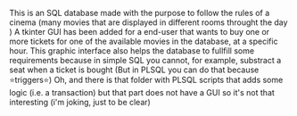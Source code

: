 This is an SQL database made with the purpose to follow the rules of a cinema (many movies that are displayed in different rooms throught the day )
A tkinter GUI has been added for a end-user that wants to buy one or more tickets for one of the available movies in the database, at a specific hour. 
This graphic interface also helps the database to fullfill some requirements because in simple SQL you cannot, for example, substract a seat when a ticket is bought (But in PLSQL you can do that because ⭐triggers⭐)
Oh, and there is that folder with PLSQL scripts that adds some logic (i.e. a transaction) but that part does not have a GUI so it's not that interesting (i'm joking, just to be clear) 
